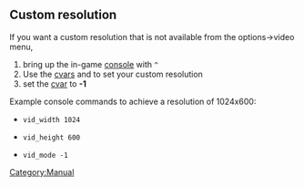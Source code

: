 ## Custom resolution

If you want a custom resolution that is not available from the
options-\>video menu,

1.  bring up the in-game [console](console "wikilink") with `^`
2.  Use the [cvars](cvars "wikilink") and to set your custom resolution
3.  set the [cvar](cvars "wikilink") to **-1**

Example console commands to achieve a resolution of 1024x600:

- `vid_width 1024`

<!-- -->

- `vid_height 600`

<!-- -->

- `vid_mode -1`

[Category:Manual](Category:Manual "wikilink")